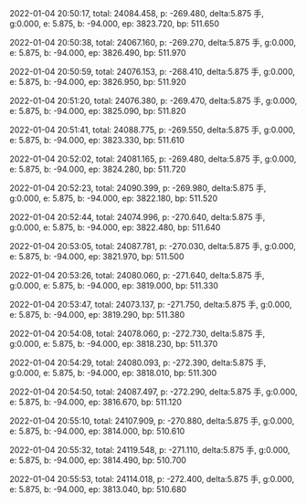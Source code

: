 2022-01-04 20:50:17, total: 24084.458, p: -269.480, delta:5.875 手, g:0.000, e: 5.875, b: -94.000, ep: 3823.720, bp: 511.650

2022-01-04 20:50:38, total: 24067.160, p: -269.270, delta:5.875 手, g:0.000, e: 5.875, b: -94.000, ep: 3826.490, bp: 511.970

2022-01-04 20:50:59, total: 24076.153, p: -268.410, delta:5.875 手, g:0.000, e: 5.875, b: -94.000, ep: 3826.950, bp: 511.920

2022-01-04 20:51:20, total: 24076.380, p: -269.470, delta:5.875 手, g:0.000, e: 5.875, b: -94.000, ep: 3825.090, bp: 511.820

2022-01-04 20:51:41, total: 24088.775, p: -269.550, delta:5.875 手, g:0.000, e: 5.875, b: -94.000, ep: 3823.330, bp: 511.610

2022-01-04 20:52:02, total: 24081.165, p: -269.480, delta:5.875 手, g:0.000, e: 5.875, b: -94.000, ep: 3824.280, bp: 511.720

2022-01-04 20:52:23, total: 24090.399, p: -269.980, delta:5.875 手, g:0.000, e: 5.875, b: -94.000, ep: 3822.180, bp: 511.520

2022-01-04 20:52:44, total: 24074.996, p: -270.640, delta:5.875 手, g:0.000, e: 5.875, b: -94.000, ep: 3822.480, bp: 511.640

2022-01-04 20:53:05, total: 24087.781, p: -270.030, delta:5.875 手, g:0.000, e: 5.875, b: -94.000, ep: 3821.970, bp: 511.500

2022-01-04 20:53:26, total: 24080.060, p: -271.640, delta:5.875 手, g:0.000, e: 5.875, b: -94.000, ep: 3819.000, bp: 511.330

2022-01-04 20:53:47, total: 24073.137, p: -271.750, delta:5.875 手, g:0.000, e: 5.875, b: -94.000, ep: 3819.290, bp: 511.380

2022-01-04 20:54:08, total: 24078.060, p: -272.730, delta:5.875 手, g:0.000, e: 5.875, b: -94.000, ep: 3818.230, bp: 511.370

2022-01-04 20:54:29, total: 24080.093, p: -272.390, delta:5.875 手, g:0.000, e: 5.875, b: -94.000, ep: 3818.010, bp: 511.300

2022-01-04 20:54:50, total: 24087.497, p: -272.290, delta:5.875 手, g:0.000, e: 5.875, b: -94.000, ep: 3816.670, bp: 511.120

2022-01-04 20:55:10, total: 24107.909, p: -270.880, delta:5.875 手, g:0.000, e: 5.875, b: -94.000, ep: 3814.000, bp: 510.610

2022-01-04 20:55:32, total: 24119.548, p: -271.110, delta:5.875 手, g:0.000, e: 5.875, b: -94.000, ep: 3814.490, bp: 510.700

2022-01-04 20:55:53, total: 24114.018, p: -272.400, delta:5.875 手, g:0.000, e: 5.875, b: -94.000, ep: 3813.040, bp: 510.680